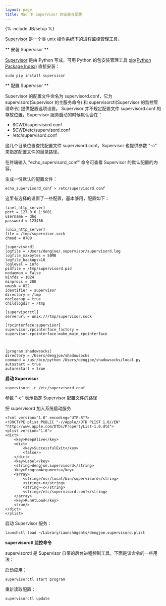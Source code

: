 ```yaml
---
layout: page
title: Mac 下 Supervisor 的安装与配置
---
```

{% include JB/setup %}

[Supervisor](http://supervisord.org/) 是一个类 unix 操作系统下的进程监控管理工具。

** 安装 Supervisor **

[Supervisor](https://github.com/Supervisor/supervisor) 是由 Python 写成，可用 Python
的包安装管理工具 [pip(Python Package Index)](https://pypi.python.org/pypi/pip) 直接安装：

    
    
    sudo pip install supervisor
    

** 配置 Supervisor **

Supervisor 的配置文件命名为 supervisord.conf，它为 supervisord(Supervisor 的主服务命令) 和
supervisorctl(Supervisor 的监控管理命令) 提供配置选项设置。 Supervisor 并不规定配置文件
supervisord.conf 的存放位置，Supervisor 服务启动的时候默认会在：

  * $CWD/supervisord.conf
  * $CWD/etc/supervisord.conf
  * /etc/supervisord.conf

这几个目录位置查找配置文件 supervisord.conf。Supervisor 也提供参数 "-c" 来指定配置文件的目录路径。

在终端输入 "echo_supervisord_conf" 命令可查看 Supervisor 的默认配置的内容。

生成一份默认的配置文件：

    
    
    echo_supervisord_conf > /etc/supervisord.conf
    

这里有选择的设置了一些配置，基本够用，配置如下：

    
    
    [inet_http_server]
    port = 127.0.0.1:9001
    username = dhq
    password = 123456
    
    [unix_http_server]
    file = /tmp/supervisor.sock
    chmod = 0700
    
    [supervisord]
    logfile = /Users/dengjoe/.supervisor/supervisord.log
    logfile_maxbytes = 50MB
    logfile_backups=10
    loglevel = info
    pidfile = /tmp/supervisord.pid
    nodaemon = False
    minfds = 1024
    minprocs = 200
    umask = 022
    identifier = supervisor
    directory = /tmp
    nocleanup = true
    childlogdir = /tmp
    
    [supervisorctl]
    serverurl = unix:///tmp/supervisor.sock
    
    [rpcinterface:supervisor]
    supervisor.rpcinterface_factory = supervisor.rpcinterface:make_main_rpcinterface
    
    
    
    [program:shadowsocks]
    directory = /Users/dengjoe/shadowsocks
    command = /usr/bin/python /Users/dengjoe/shadowsocks/local.py
    autostart = true
    autorestart = true
    

**启动 Supervisor**
    
    
    supervisord -c /etc/supervisord.conf
    

参数 "-c" 表示指定 Supervisor 配置文件的路径

把 supervisord 加入系统启动服务

    
    
    <?xml version="1.0" encoding="UTF-8"?>
    <!DOCTYPE plist PUBLIC "-//Apple//DTD PLIST 1.0//EN" "http://www.apple.com/DTDs/PropertyList-1.0.dtd">
    <plist version="1.0">
    <dict>
        <key>KeepAlive</key>
        <dict>
            <key>SuccessfulExit</key>
            <false/>
        </dict>
        <key>Label</key>
        <string>dengjoe.supervisord</string>
        <key>ProgramArguments</key>
        <array>
            <string>/usr/local/bin/supervisord</string>
            <string>-n</string>
            <string>-c</string>
            <string>/etc/supervisord.conf</string>
        </array>
        <key>RunAtLoad</key>
        <true/>
    </dict>
    </plist>
    

启动 Supervisor 服务：

    
    
    launchctl load ~/Library/LaunchAgents/dengjoe.supervisord.plist
    

**supervisorctl 监控命令**

supervisorctl 是 Supervisor 自带的后台进程控制工具，下面是该命令的一些用法：

启动应用：

    
    
    supervisorctl start program  
    

重新读取配置：

    
    
    supervisorctl update
    

